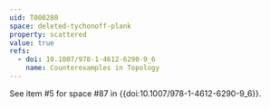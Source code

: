 ```yaml
---
uid: T000280
space: deleted-tychonoff-plank
property: scattered
value: true
refs:
  - doi: 10.1007/978-1-4612-6290-9_6
    name: Counterexamples in Topology
---
```

See item #5 for space #87 in {{doi:10.1007/978-1-4612-6290-9_6}}.
